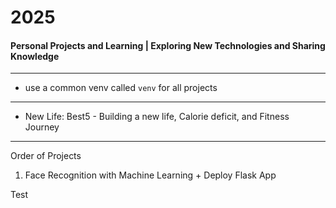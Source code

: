 # 2025
#### Personal Projects and Learning | Exploring New Technologies and Sharing Knowledge

---

- use a common venv called `venv` for all projects

--- 

- New Life: Best5 -  Building a new life, Calorie deficit, and Fitness Journey

---
Order of Projects

1. Face Recognition with Machine Learning + Deploy Flask App


Test
